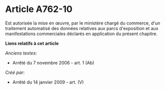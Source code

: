# Article A762-10

Est autorisée la mise en œuvre, par le ministère chargé du commerce, d'un traitement automatisé des données relatives aux
parcs d'exposition et aux manifestations commerciales déclarés en application du présent chapitre.

**Liens relatifs à cet article**

_Anciens textes_:

  - Arrêté du 7 novembre 2006 - art. 1 (Ab)

_Créé par_:

  - Arrêté du 14 janvier 2009 - art. (V)

